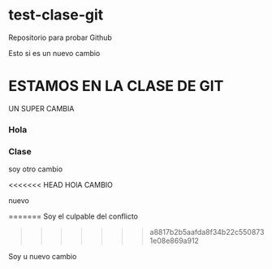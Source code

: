 # test-clase-git
Repositorio para probar Github


Esto si es un nuevo cambio

# ESTAMOS EN LA CLASE DE GIT

UN SUPER CAMBIA

### Hola
### Clase 

soy otro cambio


<<<<<<< HEAD
HOlA CAMBIO 

nuevo 

=======
Soy el culpable del conflicto
>>>>>>> a8817b2b5aafda8f34b22c5508731e08e869a912


Soy u nuevo cambio

